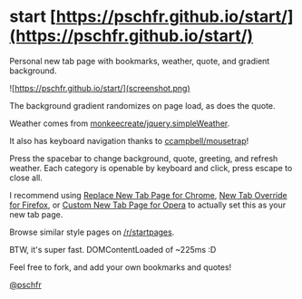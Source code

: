 # start [https://pschfr.github.io/start/](https://pschfr.github.io/start/)
Personal new tab page with bookmarks, weather, quote, and gradient background.

![https://pschfr.github.io/start/](screenshot.png)

The background gradient randomizes on page load, as does the quote.

Weather comes from [monkeecreate/jquery.simpleWeather](https://github.com/monkeecreate/jquery.simpleWeather).

It also has keyboard navigation thanks to [ccampbell/mousetrap](https://github.com/ccampbell/mousetrap)!

Press the spacebar to change background, quote, greeting, and refresh weather. Each category is openable by keyboard and click, press escape to close all.

I recommend using [Replace New Tab Page for Chrome](https://chrome.google.com/webstore/detail/replace-new-tab-page/cnkhddihkmmiiclaipbaaelfojkmlkja), [New Tab Override for Firefox](https://addons.mozilla.org/en-US/firefox/addon/new-tab-override/), or [Custom New Tab Page for Opera](https://addons.opera.com/en/extensions/details/custom-new-tab-page/) to actually set this as your new tab page.

Browse similar style pages on [/r/startpages](https://reddit.com/r/startpages).

BTW, it's super fast. DOMContentLoaded of ~225ms :D

Feel free to fork, and add your own bookmarks and quotes!

[@pschfr](http://twitter.com/pschfr)

